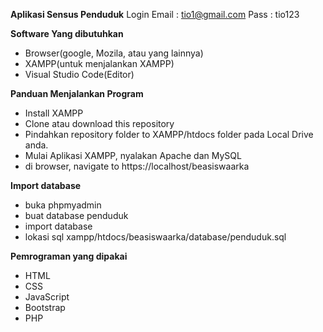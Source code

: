  **Aplikasi Sensus Penduduk**
 Login 
 Email : tio1@gmail.com
 Pass  : tio123
 
**Software Yang dibutuhkan**

- Browser(google, Mozila, atau yang lainnya)
- XAMPP(untuk menjalankan XAMPP)
- Visual Studio Code(Editor)

**Panduan Menjalankan Program**

- Install XAMPP
- Clone atau download this repository
- Pindahkan repository folder to XAMPP/htdocs folder pada Local Drive anda.
- Mulai Aplikasi XAMPP, nyalakan Apache dan MySQL
- di browser, navigate to https://localhost/beasiswaarka

**Import database**

- buka phpmyadmin
- buat database penduduk
- import database
- lokasi sql xampp/htdocs/beasiswaarka/database/penduduk.sql

**Pemrograman yang dipakai**

- HTML
- CSS
- JavaScript
- Bootstrap
- PHP 
 


